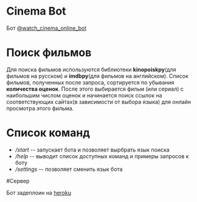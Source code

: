 # Cinema Bot
Бот [@watch_cinema_online_bot](https://t.me/watch_cinema_online_bot)

# Поиск фильмов

Для поиска фильмов используются библиотеки **kinopoiskpy**(для фильмов на русском) и **imdbpy**(для фильмов на английском).
Список фильмов, полученных после запроса, сортируется по убывания **количества оценок**. После этого выбирается фильм (или сериал) 
с наибольшим числом оценок и начинается поиск ссылок на соответствующих сайтах(в зависимости от выбора языка) для онлайн просмотра этого фильма.

# Список команд

- */start* -- запускает бота и позволяет вырбрать язык поиска
- */help*  -- выводит список доступных команд и примеры запросов к боту
- */settings* -- позволяет сменить язык бота

#Сервер

Бот задеплоин на [heroku](https://cinemabot666.herokuapp.com/)